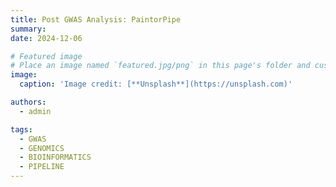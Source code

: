 ```yaml
---
title: Post GWAS Analysis: PaintorPipe
summary: 
date: 2024-12-06

# Featured image
# Place an image named `featured.jpg/png` in this page's folder and customize its options here.
image:
  caption: 'Image credit: [**Unsplash**](https://unsplash.com)'

authors:
  - admin

tags:
  - GWAS
  - GENOMICS
  - BIOINFORMATICS
  - PIPELINE
---
```


